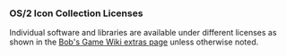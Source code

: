 ### OS/2 Icon Collection Licenses
Individual software and libraries are available under different licenses as shown in the [Bob's Game Wiki extras page](https://bobsgame.fandom.com/wiki/Extras) unless otherwise noted.
